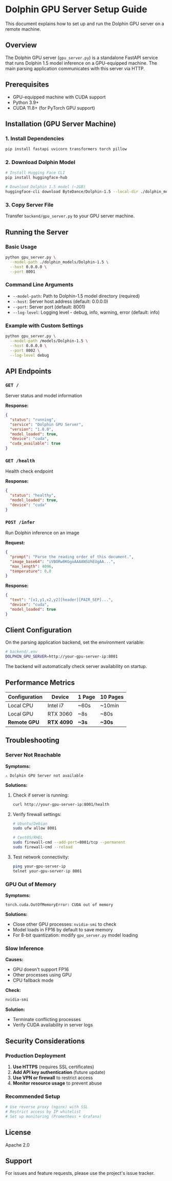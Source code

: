 # Dolphin GPU Server Setup Guide

This document explains how to set up and run the Dolphin GPU server on a remote machine.

## Overview

The Dolphin GPU server (`gpu_server.py`) is a standalone FastAPI service that runs Dolphin 1.5 model inference on a GPU-equipped machine. The main parsing application communicates with this server via HTTP.

## Prerequisites

- GPU-equipped machine with CUDA support
- Python 3.9+
- CUDA 11.8+ (for PyTorch GPU support)

## Installation (GPU Server Machine)

### 1. Install Dependencies

```bash
pip install fastapi uvicorn transformers torch pillow
```

### 2. Download Dolphin Model

```bash
# Install Hugging Face CLI
pip install huggingface-hub

# Download Dolphin 1.5 model (~2GB)
huggingface-cli download ByteDance/Dolphin-1.5 --local-dir ./dolphin_models/Dolphin-1.5
```

### 3. Copy Server File

Transfer `backend/gpu_server.py` to your GPU server machine.

## Running the Server

### Basic Usage

```bash
python gpu_server.py \
  --model-path ./dolphin_models/Dolphin-1.5 \
  --host 0.0.0.0 \
  --port 8001
```

### Command Line Arguments

- `--model-path`: Path to Dolphin-1.5 model directory (required)
- `--host`: Server host address (default: 0.0.0.0)
- `--port`: Server port (default: 8001)
- `--log-level`: Logging level - debug, info, warning, error (default: info)

### Example with Custom Settings

```bash
python gpu_server.py \
  --model-path /models/Dolphin-1.5 \
  --host 0.0.0.0 \
  --port 8002 \
  --log-level debug
```

## API Endpoints

### `GET /`
Server status and model information

**Response:**
```json
{
  "status": "running",
  "service": "Dolphin GPU Server",
  "version": "1.0.0",
  "model_loaded": true,
  "device": "cuda",
  "cuda_available": true
}
```

### `GET /health`
Health check endpoint

**Response:**
```json
{
  "status": "healthy",
  "model_loaded": true,
  "device": "cuda"
}
```

### `POST /infer`
Run Dolphin inference on an image

**Request:**
```json
{
  "prompt": "Parse the reading order of this document.",
  "image_base64": "iVBORw0KGgoAAAANSUhEUgAA...",
  "max_length": 4096,
  "temperature": 0.0
}
```

**Response:**
```json
{
  "text": "[x1,y1,x2,y2][header][PAIR_SEP]...",
  "device": "cuda",
  "model_loaded": true
}
```

## Client Configuration

On the parsing application backend, set the environment variable:

```bash
# backend/.env
DOLPHIN_GPU_SERVER=http://your-gpu-server-ip:8001
```

The backend will automatically check server availability on startup.

## Performance Metrics

| Configuration | Device | 1 Page | 10 Pages |
|---------------|--------|--------|----------|
| Local CPU | Intel i7 | ~60s | ~10min |
| Local GPU | RTX 3060 | ~8s | ~80s |
| **Remote GPU** | **RTX 4090** | **~3s** | **~30s** |

## Troubleshooting

### Server Not Reachable

**Symptoms:**
```
⚠️ Dolphin GPU Server not available
```

**Solutions:**
1. Check if server is running:
   ```bash
   curl http://your-gpu-server-ip:8001/health
   ```

2. Verify firewall settings:
   ```bash
   # Ubuntu/Debian
   sudo ufw allow 8001

   # CentOS/RHEL
   sudo firewall-cmd --add-port=8001/tcp --permanent
   sudo firewall-cmd --reload
   ```

3. Test network connectivity:
   ```bash
   ping your-gpu-server-ip
   telnet your-gpu-server-ip 8001
   ```

### GPU Out of Memory

**Symptoms:**
```
torch.cuda.OutOfMemoryError: CUDA out of memory
```

**Solutions:**
- Close other GPU processes: `nvidia-smi` to check
- Model loads in FP16 by default to save memory
- For 8-bit quantization: modify `gpu_server.py` model loading

### Slow Inference

**Causes:**
- GPU doesn't support FP16
- Other processes using GPU
- CPU fallback mode

**Check:**
```bash
nvidia-smi
```

**Solution:**
- Terminate conflicting processes
- Verify CUDA availability in server logs

## Security Considerations

### Production Deployment

1. **Use HTTPS** (requires SSL certificates)
2. **Add API key authentication** (future update)
3. **Use VPN or firewall** to restrict access
4. **Monitor resource usage** to prevent abuse

### Recommended Setup

```bash
# Use reverse proxy (nginx) with SSL
# Restrict access by IP whitelist
# Set up monitoring (Prometheus + Grafana)
```

## License

Apache 2.0

## Support

For issues and feature requests, please use the project's issue tracker.
